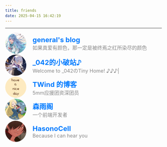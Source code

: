 ```yaml
---
title: friends
date: 2025-04-15 16:42:19
---
```


---



<div class="friend-link-wrapper" style="display: flex; align-items: center; gap: 80px;">
    <div class="friend-link-container" style="display: flex; align-items: center;">
        <div class="friend-link-box" style="display: flex; align-items: center;">
            <aside class="friend-link-avatar">
                <img src="../img/general.jpg" alt="头像" style="width: 68px; height: 68px; border-radius: 50%; margin-right: 20px;"/>
            </aside>
            <div class="friend-link-meta" style="display: flex; flex-direction: column; justify-content: center;">
                <div class="friend-link-title">
                    <a href="https://generalsio.top/" style="text-decoration: none; color: #007bff; font-weight: bold; font-size: 22px;">general's blog</a>
                </div>
                <div class="friend-link-description" style="color: #888; font-size: 16px;">如果真爱有颜色，那一定是被终焉之红所染尽的颜色</div>
            </div>
        </div>
    </div>
</div>



<div class="friend-link-wrapper" style="display: flex; align-items: center; gap: 80px;">
    <div class="friend-link-container" style="display: flex; align-items: center;">
        <div class="friend-link-box" style="display: flex; align-items: center;">
            <aside class="friend-link-avatar">
                <img src="../img/042.jpg" alt="头像" style="width: 68px; height: 68px; border-radius: 50%; margin-right: 20px;"/>
            </aside>
            <div class="friend-link-meta" style="display: flex; flex-direction: column; justify-content: center;">
                <div class="friend-link-title">
                    <a href="https://skdg042.github.io/" style="text-decoration: none; color: #007bff; font-weight: bold; font-size: 22px;">_042的小破站♪</a>
                </div>
                <div class="friend-link-description" style="color: #888; font-size: 16px;">Welcome to _042のTiny Home! ♪♪♪|</div>
            </div>
        </div>
    </div>
</div>


<div class="friend-link-wrapper" style="display: flex; align-items: center; gap: 80px;">
    <div class="friend-link-container" style="display: flex; align-items: center;">
        <div class="friend-link-box" style="display: flex; align-items: center;">
            <aside class="friend-link-avatar">
                <img src="../img/twind.jpg" alt="头像" style="width: 68px; height: 68px; border-radius: 50%; margin-right: 20px;"/>
            </aside>
            <div class="friend-link-meta" style="display: flex; flex-direction: column; justify-content: center;">
                <div class="friend-link-title">
                    <a href="http://www.twindworld.top/" style="text-decoration: none; color: #007bff; font-weight: bold; font-size: 22px;">TWind 的博客</a>
                </div>
                <div class="friend-link-description" style="color: #888; font-size: 16px;">5mm应援团资深团员</div>
            </div>
        </div>
    </div>
</div>



<div class="friend-link-wrapper" style="display: flex; align-items: center; gap: 80px;">
    <div class="friend-link-container" style="display: flex; align-items: center;">
        <div class="friend-link-box" style="display: flex; align-items: center;">
            <aside class="friend-link-avatar">
                <img src="../img/senyu.png" alt="头像" style="width: 68px; height: 68px; border-radius: 50%; margin-right: 20px;"/>
            </aside>
            <div class="friend-link-meta" style="display: flex; flex-direction: column; justify-content: center;">
                <div class="friend-link-title">
                    <a href="https://senyu2333.github.io/blog/" style="text-decoration: none; color: #007bff; font-weight: bold; font-size: 22px;">森雨阁</a>
                </div>
                <div class="friend-link-description" style="color: #888; font-size: 16px;">一个前端开发者</div>
            </div>
        </div>
    </div>
</div>



<div class="friend-link-wrapper" style="display: flex; align-items: center; gap: 80px;">
    <div class="friend-link-container" style="display: flex; align-items: center;">
        <div class="friend-link-box" style="display: flex; align-items: center;">
            <aside class="friend-link-avatar">
                <img src="../img/dae.png" alt="头像" style="width: 68px; height: 68px; border-radius: 50%; margin-right: 20px;"/>
            </aside>
            <div class="friend-link-meta" style="display: flex; flex-direction: column; justify-content: center;">
                <div class="friend-link-title">
                    <a href="https://hasonocell.club/" style="text-decoration: none; color: #007bff; font-weight: bold; font-size: 22px;">HasonoCell</a>
                </div>
                <div class="friend-link-description" style="color: #888; font-size: 16px;">Because I can hear you</div>
            </div>
        </div>
    </div>
</div>

